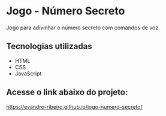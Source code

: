 # Jogo - Número Secreto
Jogo para adivinhar o número secreto com comandos de voz.

## Tecnologias utilizadas
- HTML
- CSS
- JavaScript

## Acesse o link abaixo do projeto:
https://evandro-ribeiro.github.io/jogo-numero-secreto/
